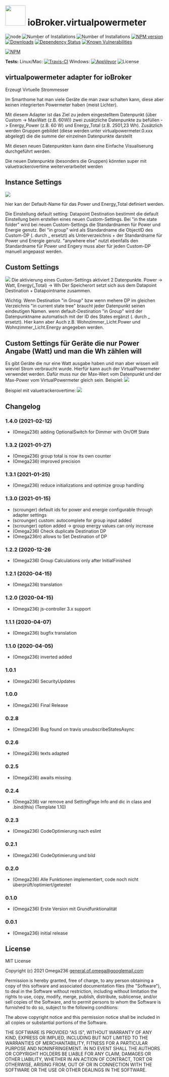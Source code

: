 <h1>
	<img src="admin/virtualpowermeter.png" width="64"/>
	ioBroker.virtualpowermeter
</h1>

![node](https://img.shields.io/node/v/iobroker.virtualpowermeter.svg)
![Number of Installations](http://iobroker.live/badges/virtualpowermeter-installed.svg) ![Number of Installations](http://iobroker.live/badges/virtualpowermeter-stable.svg) [![NPM version](http://img.shields.io/npm/v/iobroker.virtualpowermeter.svg)](https://www.npmjs.com/package/iobroker.virtualpowermeter)
[![Downloads](https://img.shields.io/npm/dm/iobroker.virtualpowermeter.svg)](https://www.npmjs.com/package/iobroker.virtualpowermeter)
[![Dependency Status](https://img.shields.io/david/Omega236/iobroker.virtualpowermeter.svg)](https://david-dm.org/Omega236/iobroker.virtualpowermeter)
[![Known Vulnerabilities](https://snyk.io/test/github/Omega236/ioBroker.virtualpowermeter/badge.svg)](https://snyk.io/test/github/Omega236/ioBroker.virtualpowermeter)

[![NPM](https://nodei.co/npm/iobroker.virtualpowermeter.png?downloads=true)](https://nodei.co/npm/iobroker.virtualpowermeter/)

**Tests:** Linux/Mac: [![Travis-CI](http://img.shields.io/travis/Omega236/ioBroker.virtualpowermeter/master.svg)](https://travis-ci.org/Omega236/ioBroker.virtualpowermeter)
Windows: [![AppVeyor](https://ci.appveyor.com/api/projects/status/github/Omega236/ioBroker.virtualpowermeter?branch=master&svg=true)](https://ci.appveyor.com/project/Omega236/ioBroker-virtualpowermeter/)
![License](https://img.shields.io/npm/l/iobroker.virtualpowermeter.svg)
## virtualpowermeter adapter for ioBroker

Erzeugt Virtuelle Strommesser

Im Smarthome hat man viele Geräte die man zwar schalten kann, diese aber keinen integrierten Powermeter haben (meist Lichter).

Mit diesem Adapter ist das Ziel zu jedem eingestelltem Datenpunkt (über Custom -> MaxWatt (z.B. 60W)) zwei zusätzliche Datenpunkte zu befüllen -> Energy_Power (z.B. 60 W) und Energy_Total (z.B. 2501,23 Wh). 
Zusätzlich werden Gruppen gebildet (diese werden unter virtualpowermeter.0.xxx abgelegt) die die summe der einzelnen Datenpunkte darstellt

Mit diesen neuen Datenpunkten kann dann eine Einfache Visualiserung durchgeführt werden.

Die neuen Datenpunkte (besonders die Gruppen) könnten super mit valuetrackerovertime weiterverarbeitet werden

## Instance Settings

<img src="admin/InstanceSettings.PNG" />

hier kan der Default-Name für das Power und Energy_Total definiert werden.


Die Einstellung default setting: Datapoint Destination bestimmt die default Einstellung beim erstellen eines neuen Custom-Settings. Bei "in the state folder" wird bei neuen Custom-Settings die Standardnamen für Power und Energie genutz. Bei "in group" wird als Standardname die ObjectID des Custom-DP (. durch _ ersetzt) als Unterverzeichnis + der Standardname für Power und Energie genutz. "anywhere else" nutzt ebenfalls den Standardname für Power und Engery muss aber für jeden Custom-DP manuell angepasst werden.


## Custom Settings 
<img src="admin/DatapointSample.PNG" />
Die aktivierung eines Custom-Settings aktiviert 2 Datenpunkte. Power -> Watt, Energy(_Total) -> Wh
Der Speicherort setzt sich aus dem Datapoint Destination + Datapointname zusammen.

Wichtig: Wenn Destination "in Group" bzw wenn mehere DP im gleichen Verzeichnis "in current state tree" braucht jeder Datenpunkt seinen eindeutigen Namen. wenn default-Destination "in Group" wird der Datenpunktname automatisch mit der ID des States ergänzt (. durch _ ersetzt). Hier kann aber Auch z.B. Wohnzimmer_Licht.Power und Wohnzimmer_Licht.Energy angegeben werden.

## Custom Settings für Geräte die nur Power Angabe (Watt) und man die Wh zählen will

Es gibt Geräte die nur eine Watt ausgabe haben und man aber wissen will wieviel Strom verbraucht wurde.
Hierfür kann auch der VirtualPowermeter verwendet werden. Dafür muss nur der Max-Wert vom Datenpunkt und der Max-Power vom VirtualPowermeter gleich sein.
Beispiel:
<img src="BeispielPowerToEnergy.png">



Beispiel mit valuetrackerovertime:
<img src="MeinBeispiel2.jpg" />


## Changelog
### 1.4.0 (2021-02-12)
* (Omega236) adding OptionalSwitch for Dimmer with On/Off State
### 1.3.2 (2021-01-27)
* (Omega236) group total is now its own counter
* (Omega236) improved precision
### 1.3.1 (2021-01-25)
* (Omega236) reduce initializations and optimize group handling
### 1.3.0 (2021-01-15)
* (scrounger) default ids for power and energie configurable through adapter settings
* (scrounger) custom: autocomplete for group input added
* (scrounger) option added -> group energy values can only increase 
* (Omega236) Check duplicate Destination DP
* (Omega236n) allows to Set Destination of DP
### 1.2.2 (2020-12-26
* (Omega236) Group Calculations only after InitialFinished
### 1.2.1 (2020-04-15)
* (Omega236) translation
### 1.2.0 (2020-04-15)
* (Omega236) js-controller 3.x support
### 1.1.1 (2020-04-07)
* (Omega236) bugfix translation
### 1.1.0 (2020-04-05)
* (Omega236) inverted added
### 1.0.1
* (Omega236) SecurityUpdates
### 1.0.0
* (Omega236) Final Release
### 0.2.8
* (Omega236) Bug found on travis unsubscribeStatesAsync
### 0.2.6
* (Omega236) texts adapted
### 0.2.5
* (Omega236) awaits missing
### 0.2.4
* (Omega236) var remove and SettingPage Info and dic in class and .bind(this) (Template 1.10)
### 0.2.3
* (Omega236) CodeOptimierung nach eslint
### 0.2.1
* (Omega236) CodeOptimierung und bild
### 0.2.0
* (Omega236) Alle Funktionen implementiert, code noch nicht überprüft/optimiert/getestet
### 0.1.0
* (Omega236) Erste Version mit Grundfunktionalität
### 0.0.1
* (Omega236) initial release

## License
MIT License

Copyright (c) 2021 Omega236 general.of.omega@googlemail.com

Permission is hereby granted, free of charge, to any person obtaining a copy
of this software and associated documentation files (the "Software"), to deal
in the Software without restriction, including without limitation the rights
to use, copy, modify, merge, publish, distribute, sublicense, and/or sell
copies of the Software, and to permit persons to whom the Software is
furnished to do so, subject to the following conditions:

The above copyright notice and this permission notice shall be included in all
copies or substantial portions of the Software.

THE SOFTWARE IS PROVIDED "AS IS", WITHOUT WARRANTY OF ANY KIND, EXPRESS OR
IMPLIED, INCLUDING BUT NOT LIMITED TO THE WARRANTIES OF MERCHANTABILITY,
FITNESS FOR A PARTICULAR PURPOSE AND NONINFRINGEMENT. IN NO EVENT SHALL THE
AUTHORS OR COPYRIGHT HOLDERS BE LIABLE FOR ANY CLAIM, DAMAGES OR OTHER
LIABILITY, WHETHER IN AN ACTION OF CONTRACT, TORT OR OTHERWISE, ARISING FROM,
OUT OF OR IN CONNECTION WITH THE SOFTWARE OR THE USE OR OTHER DEALINGS IN THE
SOFTWARE.
